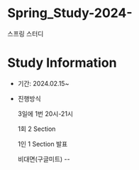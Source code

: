 # Spring_Study-2024-
스프링 스터디

# Study Information
- 기간: 2024.02.15~
- 진행방식
  
  3일에 1번 20시-21시
  
  1회 2 Section
  
  1인 1 Section 발표
  
  비대면(구글미트)
--
